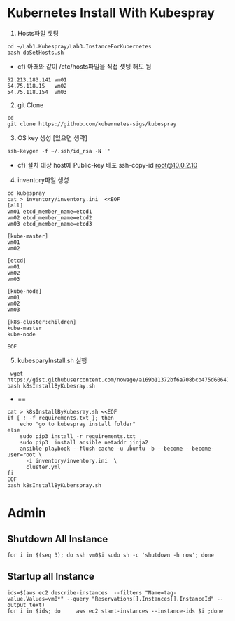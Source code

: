 # Kubernetes Install With Kubespray

1. Hosts파일 셋팅
```
cd ~/Lab1.Kubespray/Lab3.InstanceForKubernetes
bash doSetHosts.sh
```

* cf) 아래와 같이 /etc/hosts파일을 직접 셋팅 해도 됨
```
52.213.183.141 vm01
54.75.118.15   vm02
54.75.118.154  vm03
```

2. git Clone
```
cd
git clone https://github.com/kubernetes-sigs/kubespray
```

3. OS key 생성 [있으면 생략]
```
ssh-keygen -f ~/.ssh/id_rsa -N ''
```
* cf) 설치 대상 host에 Public-key 배포
    ssh-copy-id root@10.0.2.10

4. inventory파일 생성
```
cd kubespray
cat > inventory/inventory.ini  <<EOF
[all]
vm01 etcd_member_name=etcd1
vm02 etcd_member_name=etcd2
vm03 etcd_member_name=etcd3

[kube-master]
vm01
vm02

[etcd]
vm01
vm02
vm03

[kube-node]
vm01
vm02
vm03

[k8s-cluster:children]
kube-master
kube-node

EOF
```

5. kubesparyInstall.sh 실행
```
 wget https://gist.githubusercontent.com/nowage/a169b11372bf6a708bcb475d606471e2/raw/daa0fef590005ed5a70641e996c3c7f5a1a81972/k8sInstallByKubesray.sh
bash k8sInstallByKubesray.sh
```
* ==
```
cat > k8sInstallByKubesray.sh <<EOF
if [ ! -f requirements.txt ]; then
    echo "go to kubespray install folder"
else
    sudo pip3 install -r requirements.txt
    sudo pip3  install ansible netaddr jinja2
    ansible-playbook --flush-cache -u ubuntu -b --become --become-user=root \
      -i inventory/inventory.ini  \
      cluster.yml
fi
EOF
bash k8sInstallByKuberspray.sh
```

# Admin
## Shutdown All Instance
```
for i in $(seq 3); do ssh vm0$i sudo sh -c 'shutdown -h now'; done
```
## Startup all Instance
```
ids=$(aws ec2 describe-instances  --filters "Name=tag-value,Values=vm0*" --query "Reservations[].Instances[].InstanceId" --output text)
for i in $ids; do     aws ec2 start-instances --instance-ids $i ;done
```
